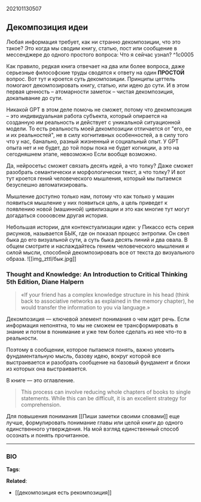 202101130507
## Декомпозиция идеи

Любая информация требует, как ни странно декомпозиции, что это такое? Это когда мы сводим книгу, статью, пост или сообщение в мессенджере до одного простого вопроса: Что я сейчас узнал? ^1c0005

Как правило, редкая книга отвечает на два или более вопроса, даже серьезные философские труды сводятся к ответу на один **ПРОСТОЙ** вопрос. Вот тут и кроется суть декомпозиции. Принципы цеттель помогают декомпозировать книгу, статью, или идею до сути. И в этом первая ценность – атомарности заметок – чистая декомпозиция, докапывание до сути.

Никакой GPT в этом деле помочь не сможет, потому что декомпозиция – это индивидуальная работа субъекта, который опирается на созданную им реальность и действует с уникальной ситуационной модели. То есть реальность моей декомпозиции отличается от "его, ее и их реальностей", не в силу когнитивных особенностей, а в силу того что у нас, банально, разный жизненный и социальный опыт. У GPT опыта нет и не будет, до той поры пока не будет когниции, а это на сегодняшнем этапе, невозможно Если вообще возможно.

Да, нейросетьс сможет связать десять идей, а что толку? Даже сможет разобрать семантически и морфологически текст, а что толку? И вот тут кроется гений человеческого мышления, который мы пытаемся безуспешно автоматизировать. 

Мышление доступно только нам, потому что как только у машин появиться мышление у них появиться цель, а цель приведет к появлению новой (машинной) цивилизации и это как многие тут могут догадаться соооовсем другая история.

Небольшая истории, для контекстуализации идеи: у Пикассо есть серия рисунков, называется БЫК, где он показал процесс энтропии. Он свел быка до его визуальной сути, а суть быка десять линий и два овала. В общем смотрите и наслаждайтесь гением человеческого мышления и силой мысли, способной декомпозировать все от текста до визуального образа.
![[img_zttl/бык.jpg]]

### Thought and Knowledge: An Introduction to Critical Thinking 5th Edition, Diane Halpern
> «If your friend has a complex knowledge structure in his head (think back to associative networks as explained in the memory chapter), he would transfer the information to you via language.»

Декомпозиция — ключевой элемент понимания о чем идет речь. Если информация непонятна, то мы не сможем ее трансформировать в знание и потом в понимание и уже тем более сделать из нее что-то в реальности.

Поэтому в сообщении, которое пытаемся понять, важно уловить фундаментальную мысль, базову идею, вокруг которой все выстраивается и разобрать сообщение на базовый фундамент и блоки из которых она выстраивается.

В книге — это оглавление.

> This process can involve reducing whole chapters of books to single statements. While this can be difficult, it is an excellent strategy for comprehension.

Для повышения понимания [[Пиши заметки своими словами]] еще лучше, формулировать понимание главы или целой книги до одного единственного утверждения. На мой взгляд единственный способ осознать и понять прочитанное.

---
### BIO
**Tags**: 

**Related**:
- [[декомпозиция есть рекомпозиция]]